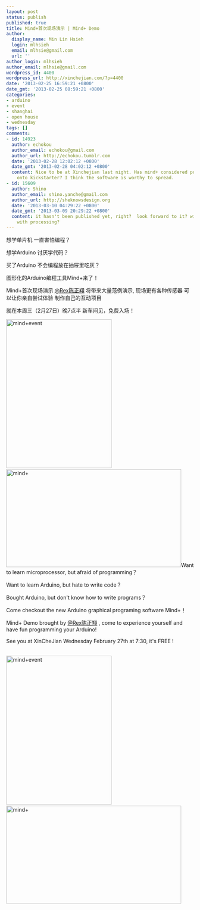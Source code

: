 ```yaml
---
layout: post
status: publish
published: true
title: Mind+首次现场演示 | Mind+ Demo
author:
  display_name: Min Lin Hsieh
  login: mlhsieh
  email: mlhsie@gmail.com
  url: ''
author_login: mlhsieh
author_email: mlhsie@gmail.com
wordpress_id: 4400
wordpress_url: http://xinchejian.com/?p=4400
date: '2013-02-25 16:59:21 +0800'
date_gmt: '2013-02-25 08:59:21 +0800'
categories:
- arduino
- event
- shanghai
- open house
- wednesday
tags: []
comments:
- id: 14923
  author: echokou
  author_email: echokou@gmail.com
  author_url: http://echokou.tumblr.com
  date: '2013-02-28 12:02:12 +0800'
  date_gmt: '2013-02-28 04:02:12 +0800'
  content: Nice to be at Xinchejian last night. Has mind+ considered putting the program
    onto kickstarter? I think the software is worthy to spread.
- id: 15609
  author: Shino
  author_email: shino.yanche@gmail.com
  author_url: http://sheknowsdesign.org
  date: '2013-03-10 04:29:22 +0800'
  date_gmt: '2013-03-09 20:29:22 +0800'
  content: it hasn't been published yet, right?  look forward to it? will it work
    with processing?
---
```

<p><!--:zh-->想学单片机 一直害怕编程？</p>
<p>想学Arduino 讨厌学代码？</p>
<p>买了Arduino 不会编程放在抽屉里吃灰？</p>
<p>图形化的Arduino编程工具Mind+来了！</p>
<p>Mind+首次现场演示&nbsp;<a href="http://weibo.com/n/Rex%E9%99%88%E6%AD%A3%E7%BF%94">@Rex陈正翔</a>&nbsp;将带来大量范例演示, 现场更有各种传感器 可以让你亲自尝试体验 制作自己的互动项目</p>
<p>就在本周三（2月27日）晚7点半 新车间见，免费入场！</p>
<p><a href="http://xinchejian.com/wp-content/uploads/2013/02/mind+event.png"><img class="alignnone size-large wp-image-4402" alt="mind+event" src="http://xinchejian.com/wp-content/uploads/2013/02/mind+event-283x400.png" width="283" height="400" /></a>&nbsp; &nbsp;&nbsp;<a href="http://xinchejian.com/wp-content/uploads/2013/02/mind+.png"><img class="alignnone size-large wp-image-4401" alt="mind+" src="http://xinchejian.com/wp-content/uploads/2013/02/mind+-600x337.png" width="470" height="263" /></a><!--:--><!--:en-->Want to learn microprocessor, but&nbsp;afraid of programming？</p>
<p>Want to learn Arduino, but hate to write code？</p>
<p>Bought Arduino, but don't know how to write programs？</p>
<p>Come checkout the new Arduino graphical programing software Mind+！</p>
<p>Mind+ Demo brought by&nbsp;<a href="http://weibo.com/n/Rex%E9%99%88%E6%AD%A3%E7%BF%94">@Rex陈正翔</a>&nbsp;, come to experience yourself and have fun programming your Arduino!</p>
<p>See you at XinCheJian Wednesday February 27th at 7:30, it's FREE !</p>
<p><a href="http://xinchejian.com/wp-content/uploads/2013/02/mind+event.png"><br />
<img alt="mind+event" src="http://xinchejian.com/wp-content/uploads/2013/02/mind+event-283x400.png" width="283" height="400" /></a>&nbsp; &nbsp;&nbsp;<a href="http://xinchejian.com/wp-content/uploads/2013/02/mind+.png"><img alt="mind+" src="http://xinchejian.com/wp-content/uploads/2013/02/mind+-600x337.png" width="470" height="263" /></a><!--:--></p>
